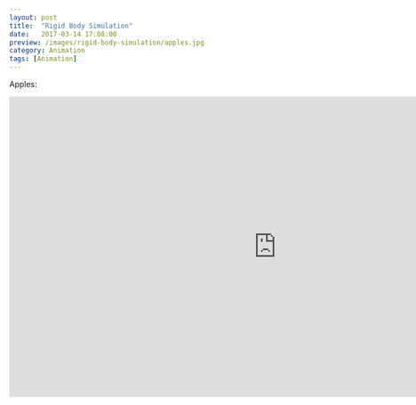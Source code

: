 ```yaml
---
layout: post
title:  "Rigid Body Simulation"
date:   2017-03-14 17:08:00
preview: /images/rigid-body-simulation/apples.jpg
category: Animation
tags: [Animation]
---
```


Apples:
<iframe src="https://player.vimeo.com/video/208399787" width="960" height="540" frameborder="0" webkitallowfullscreen mozallowfullscreen allowfullscreen></iframe>